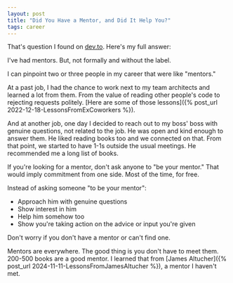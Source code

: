 ```yaml
---
layout: post
title: "Did You Have a Mentor, and Did It Help You?"
tags: career
---
```


That's question I found on [dev.to](https://dev.to/m_midas/did-you-have-a-mentor-and-did-it-help-you-55pd). Here's my full answer:

I've had mentors. But, not formally and without the label.

I can pinpoint two or three people in my career that were like "mentors."

At a past job, I had the chance to work next to my team architects and learned a lot from them. From the value of reading other people's code to rejecting requests politely. [Here are some of those lessons]({% post_url 2022-12-18-LessonsFromExCoworkers %}).

And at another job, one day I decided to reach out to my boss' boss with genuine questions, not related to the job. He was open and kind enough to answer them. He liked reading books too and we connected on that. From that point, we started to have 1-1s outside the usual meetings. He recommended me a long list of books.

If you're looking for a mentor, don't ask anyone to "be your mentor." That would imply commitment from one side. Most of the time, for free.

Instead of asking someone "to be your mentor":

* Approach him with genuine questions
* Show interest in him
* Help him somehow too
* Show you're taking action on the advice or input you're given

Don't worry if you don't have a mentor or can't find one.

Mentors are everywhere. The good thing is you don't have to meet them. 200-500 books are a good mentor. I learned that from [James Altucher]({% post_url 2024-11-11-LessonsFromJamesAltucher %}), a mentor I haven't met.

